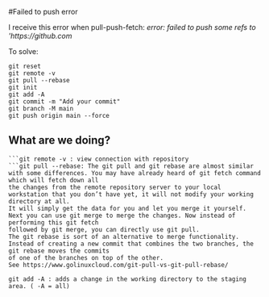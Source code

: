 
#Failed to push error

I receive  this error when pull-push-fetch:
_error: failed to push some refs to 'https://github.com_

To solve:

```
git reset 
git remote -v
git pull --rebase
git init
git add -A
git commit -m "Add your commit"
git branch -M main
git push origin main --force
```

## What are we doing?
```git reset: Git reset is primarily used to undo the staging index changes
```git remote -v : view connection with repository
```git pull --rebase: The git pull and git rebase are almost similar with some differences. You may have already heard of git fetch command which will fetch down all 
the changes from the remote repository server to your local workstation that you don’t have yet, it will not modify your working directory at all. 
It will simply get the data for you and let you merge it yourself. Next you can use git merge to merge the changes. Now instead of performing this git fetch 
followed by git merge, you can directly use git pull.
The git rebase is sort of an alternative to merge functionality. Instead of creating a new commit that combines the two branches, the git rebase moves the commits 
of one of the branches on top of the other.
See https://www.golinuxcloud.com/git-pull-vs-git-pull-rebase/

git add -A : adds a change in the working directory to the staging area. ( -A = all)
